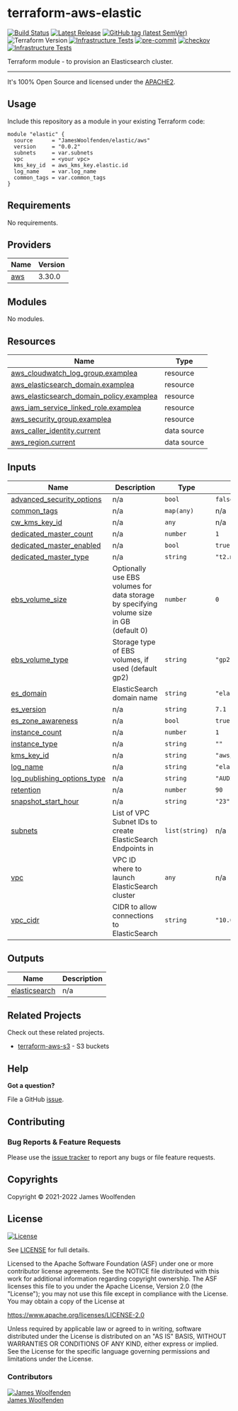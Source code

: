 # terraform-aws-elastic

[![Build Status](https://github.com/JamesWoolfenden/terraform-aws-elastic/workflows/Verify%20and%20Bump/badge.svg?branch=main)](https://github.com/JamesWoolfenden/terraform-aws-elastic)
[![Latest Release](https://img.shields.io/github/release/JamesWoolfenden/terraform-aws-elastic.svg)](https://github.com/JamesWoolfenden/terraform-aws-elastic/releases/latest)
[![GitHub tag (latest SemVer)](https://img.shields.io/github/tag/JamesWoolfenden/terraform-aws-elastic.svg?label=latest)](https://github.com/JamesWoolfenden/terraform-aws-elastic/releases/latest)
![Terraform Version](https://img.shields.io/badge/tf-%3E%3D0.14.0-blue.svg)
[![Infrastructure Tests](https://www.bridgecrew.cloud/badges/github/JamesWoolfenden/terraform-aws-elastic/cis_aws)](https://www.bridgecrew.cloud/link/badge?vcs=github&fullRepo=JamesWoolfenden%2Fterraform-aws-elastic&benchmark=CIS+AWS+V1.2)
[![pre-commit](https://img.shields.io/badge/pre--commit-enabled-brightgreen?logo=pre-commit&logoColor=white)](https://github.com/pre-commit/pre-commit)
[![checkov](https://img.shields.io/badge/checkov-verified-brightgreen)](https://www.checkov.io/)
[![Infrastructure Tests](https://www.bridgecrew.cloud/badges/github/jameswoolfenden/terraform-aws-elastic/general)](https://www.bridgecrew.cloud/link/badge?vcs=github&fullRepo=JamesWoolfenden%2Fterraform-aws-elastic&benchmark=INFRASTRUCTURE+SECURITY)

Terraform module - to provision an Elasticsearch cluster.

---

It's 100% Open Source and licensed under the [APACHE2](LICENSE).

## Usage

Include this repository as a module in your existing Terraform code:

```hcl
module "elastic" {
  source      = "JamesWoolfenden/elastic/aws"
  version     = "0.0.2"
  subnets     = var.subnets
  vpc         = <your vpc>
  kms_key_id  = aws_kms_key.elastic.id
  log_name    = var.log_name
  common_tags = var.common_tags
}
```

<!-- BEGINNING OF PRE-COMMIT-TERRAFORM DOCS HOOK -->
## Requirements

No requirements.

## Providers

| Name | Version |
|------|---------|
| <a name="provider_aws"></a> [aws](#provider\_aws) | 3.30.0 |

## Modules

No modules.

## Resources

| Name | Type |
|------|------|
| [aws_cloudwatch_log_group.examplea](https://registry.terraform.io/providers/hashicorp/aws/latest/docs/resources/cloudwatch_log_group) | resource |
| [aws_elasticsearch_domain.examplea](https://registry.terraform.io/providers/hashicorp/aws/latest/docs/resources/elasticsearch_domain) | resource |
| [aws_elasticsearch_domain_policy.examplea](https://registry.terraform.io/providers/hashicorp/aws/latest/docs/resources/elasticsearch_domain_policy) | resource |
| [aws_iam_service_linked_role.examplea](https://registry.terraform.io/providers/hashicorp/aws/latest/docs/resources/iam_service_linked_role) | resource |
| [aws_security_group.examplea](https://registry.terraform.io/providers/hashicorp/aws/latest/docs/resources/security_group) | resource |
| [aws_caller_identity.current](https://registry.terraform.io/providers/hashicorp/aws/latest/docs/data-sources/caller_identity) | data source |
| [aws_region.current](https://registry.terraform.io/providers/hashicorp/aws/latest/docs/data-sources/region) | data source |

## Inputs

| Name | Description | Type | Default | Required |
|------|-------------|------|---------|:--------:|
| <a name="input_advanced_security_options"></a> [advanced\_security\_options](#input\_advanced\_security\_options) | n/a | `bool` | `false` | no |
| <a name="input_common_tags"></a> [common\_tags](#input\_common\_tags) | n/a | `map(any)` | n/a | yes |
| <a name="input_cw_kms_key_id"></a> [cw\_kms\_key\_id](#input\_cw\_kms\_key\_id) | n/a | `any` | n/a | yes |
| <a name="input_dedicated_master_count"></a> [dedicated\_master\_count](#input\_dedicated\_master\_count) | n/a | `number` | `1` | no |
| <a name="input_dedicated_master_enabled"></a> [dedicated\_master\_enabled](#input\_dedicated\_master\_enabled) | n/a | `bool` | `true` | no |
| <a name="input_dedicated_master_type"></a> [dedicated\_master\_type](#input\_dedicated\_master\_type) | n/a | `string` | `"t2.medium.elasticsearch"` | no |
| <a name="input_ebs_volume_size"></a> [ebs\_volume\_size](#input\_ebs\_volume\_size) | Optionally use EBS volumes for data storage by specifying volume size in GB (default 0) | `number` | `0` | no |
| <a name="input_ebs_volume_type"></a> [ebs\_volume\_type](#input\_ebs\_volume\_type) | Storage type of EBS volumes, if used (default gp2) | `string` | `"gp2"` | no |
| <a name="input_es_domain"></a> [es\_domain](#input\_es\_domain) | ElasticSearch domain name | `string` | `"elastic"` | no |
| <a name="input_es_version"></a> [es\_version](#input\_es\_version) | n/a | `string` | `7.1` | no |
| <a name="input_es_zone_awareness"></a> [es\_zone\_awareness](#input\_es\_zone\_awareness) | n/a | `bool` | `true` | no |
| <a name="input_instance_count"></a> [instance\_count](#input\_instance\_count) | n/a | `number` | `1` | no |
| <a name="input_instance_type"></a> [instance\_type](#input\_instance\_type) | n/a | `string` | `""` | no |
| <a name="input_kms_key_id"></a> [kms\_key\_id](#input\_kms\_key\_id) | n/a | `string` | `"aws/es"` | no |
| <a name="input_log_name"></a> [log\_name](#input\_log\_name) | n/a | `string` | `"elasticsearch"` | no |
| <a name="input_log_publishing_options_type"></a> [log\_publishing\_options\_type](#input\_log\_publishing\_options\_type) | n/a | `string` | `"AUDIT_LOGS"` | no |
| <a name="input_retention"></a> [retention](#input\_retention) | n/a | `number` | `90` | no |
| <a name="input_snapshot_start_hour"></a> [snapshot\_start\_hour](#input\_snapshot\_start\_hour) | n/a | `string` | `"23"` | no |
| <a name="input_subnets"></a> [subnets](#input\_subnets) | List of VPC Subnet IDs to create ElasticSearch Endpoints in | `list(string)` | n/a | yes |
| <a name="input_vpc"></a> [vpc](#input\_vpc) | VPC ID where to launch ElasticSearch cluster | `any` | n/a | yes |
| <a name="input_vpc_cidr"></a> [vpc\_cidr](#input\_vpc\_cidr) | CIDR to allow connections to ElasticSearch | `string` | `"10.0.0.0/16"` | no |

## Outputs

| Name | Description |
|------|-------------|
| <a name="output_elasticsearch"></a> [elasticsearch](#output\_elasticsearch) | n/a |
<!-- END OF PRE-COMMIT-TERRAFORM DOCS HOOK -->

## Related Projects

Check out these related projects.

- [terraform-aws-s3](https://github.com/jameswoolfenden/terraform-aws-s3) - S3 buckets

## Help

**Got a question?**

File a GitHub [issue](https://github.com/JamesWoolfenden/terraform-aws-elastic/issues).

## Contributing

### Bug Reports & Feature Requests

Please use the [issue tracker](https://github.com/JamesWoolfenden/terraform-aws-elastic/issues) to report any bugs or file feature requests.

## Copyrights

Copyright © 2021-2022 James Woolfenden

## License

[![License](https://img.shields.io/badge/License-Apache%202.0-blue.svg)](https://opensource.org/licenses/Apache-2.0)

See [LICENSE](LICENSE) for full details.

Licensed to the Apache Software Foundation (ASF) under one
or more contributor license agreements. See the NOTICE file
distributed with this work for additional information
regarding copyright ownership. The ASF licenses this file
to you under the Apache License, Version 2.0 (the
"License"); you may not use this file except in compliance
with the License. You may obtain a copy of the License at

<https://www.apache.org/licenses/LICENSE-2.0>

Unless required by applicable law or agreed to in writing,
software distributed under the License is distributed on an
"AS IS" BASIS, WITHOUT WARRANTIES OR CONDITIONS OF ANY
KIND, either express or implied. See the License for the
specific language governing permissions and limitations
under the License.

### Contributors

[![James Woolfenden][jameswoolfenden_avatar]][jameswoolfenden_homepage]<br/>[James Woolfenden][jameswoolfenden_homepage]

[jameswoolfenden_homepage]: https://github.com/jameswoolfenden
[jameswoolfenden_avatar]: https://github.com/jameswoolfenden.png?size=150
[github]: https://github.com/jameswoolfenden
[linkedin]: https://www.linkedin.com/in/jameswoolfenden/
[twitter]: https://twitter.com/JimWoolfenden
[share_twitter]: https://twitter.com/intent/tweet/?text=terraform-aws-elastic&url=https://github.com/JamesWoolfenden/terraform-aws-elastic
[share_linkedin]: https://www.linkedin.com/shareArticle?mini=true&title=terraform-aws-elastic&url=https://github.com/JamesWoolfenden/terraform-aws-elastic
[share_reddit]: https://reddit.com/submit/?url=https://github.com/JamesWoolfenden/terraform-aws-elastic
[share_facebook]: https://facebook.com/sharer/sharer.php?u=https://github.com/JamesWoolfenden/terraform-aws-elastic
[share_email]: mailto:?subject=terraform-aws-elastic&body=https://github.com/JamesWoolfenden/terraform-aws-elastic

